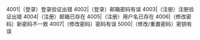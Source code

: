4001|（登录）登录验证出错
4002|（登录）邮箱密码有误
4003|（注册）注册验证出错
4004|（注册）邮箱已存在
4005|（注册）用户名已存在
4006|（修改密码）新密码不一致
4007|（修改密码）密码有误
5000|（修改/重置密码）密钥有误